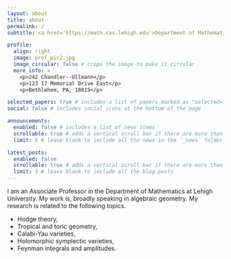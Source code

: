 ```yaml
---
layout: about
title: about
permalink: /
subtitle: <a href='https://math.cas.lehigh.edu'>Department of Mathematics, Lehigh University</a>. 

profile:
  align: right
  image: prof_pic2.jpg
  image_circular: false # crops the image to make it circular
  more_info: >
    <p>242 Chandler--Ullmann</p>
    <p>123 17 Memorial Drive East</p>
    <p>Bethlehem, PA, 18015</p>

selected_papers: true # includes a list of papers marked as "selected={true}"
social: false # includes social icons at the bottom of the page

announcements:
  enabled: false # includes a list of news items
  scrollable: true # adds a vertical scroll bar if there are more than 3 news items
  limit: 5 # leave blank to include all the news in the `_news` folder

latest_posts:
  enabled: false
  scrollable: true # adds a vertical scroll bar if there are more than 3 new posts items
  limit: 3 # leave blank to include all the blog posts
---
```


I am an Associate Professor in the Department of Mathematics at Lehigh University. My work is, broadly speaking in algebraic geometry. My research is related to the following topics.
* Hodge theory,
* Tropical and toric geometry,
* Calabi-Yau varieties,
* Holomorphic symplectic varieties,
* Feynman integrals and amplitudes.
